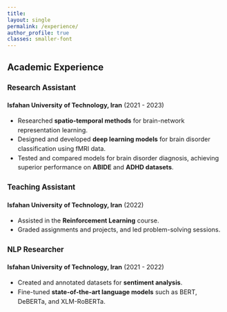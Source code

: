 ```yaml
---
title: 
layout: single
permalink: /experience/
author_profile: true
classes: smaller-font
---
```



## Academic Experience
<div style="font-size: 0.9rem; line-height: 1.5;">

### Research Assistant  
**Isfahan University of Technology, Iran** (2021 - 2023)  
- Researched **spatio-temporal methods** for brain-network representation learning.  
- Designed and developed **deep learning models** for brain disorder classification using fMRI data.  
- Tested and compared models for brain disorder diagnosis, achieving superior performance on **ABIDE** and **ADHD datasets**.  

### Teaching Assistant  
**Isfahan University of Technology, Iran** (2022)  
- Assisted in the **Reinforcement Learning** course.  
- Graded assignments and projects, and led problem-solving sessions.  

### NLP Researcher  
**Isfahan University of Technology, Iran** (2021 - 2022)  
- Created and annotated datasets for **sentiment analysis**.  
- Fine-tuned **state-of-the-art language models** such as BERT, DeBERTa, and XLM-RoBERTa.  


